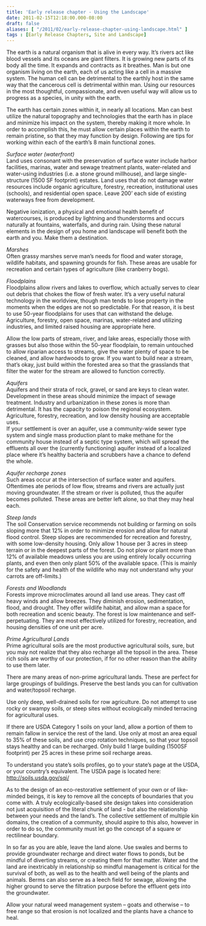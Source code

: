 ```yaml
---
title: 'Early release chapter - Using the Landscape'
date: 2011-02-15T12:18:00.000-08:00
draft: false
aliases: [ "/2011/02/early-release-chapter-using-landscape.html" ]
tags : [Early Release Chapters, Site and Landscape]
---
```


The earth is a natural organism that is alive in every way. It’s rivers act like blood vessels and its oceans are giant filters. It is growing new parts of its body all the time. It expands and contracts as it breathes. Man is but one organism living on the earth, each of us acting like a cell in a massive system. The human cell can be detrimental to the earthly host in the same way that the cancerous cell is detrimental within man. Using our resources in the most thoughtful, compassionate, and even useful way will allow us to progress as a species, in unity with the earth.  
  
The earth has certain zones within it, in nearly all locations. Man can best utilize the natural topography and technologies that the earth has in place and minimize his impact on the system, thereby making it more whole. In order to accomplish this, he must allow certain places within the earth to remain pristine, so that they may function by design. Following are tips for working within each of the earth’s 8 main functional zones.  
  
  
_Surface water (waterfront)_  
Land uses consonant with the preservation of surface water include harbor facilities, marinas, water and sewage treatment plants, water-related and water-using industries (i.e. a stone ground millhouse), and large single-structure (1500 SF footprint) estates. Land uses that do not damage water resources include organic agriculture, forestry, recreation, institutional uses (schools), and residential open space. Leave 200’ each side of existing waterways free from development.  
  
Negative ionization, a physical and emotional health benefit of watercourses, is produced by lightning and thunderstorms and occurs naturally at fountains, waterfalls, and during rain. Using these natural elements in the design of you home and landscape will benefit both the earth and you. Make them a destination.  
  
_Marshes_  
Often grassy marshes serve man’s needs for flood and water storage, wildlife habitats, and spawning grounds for fish. These areas are usable for recreation and certain types of agriculture (like cranberry bogs).  
  
_Floodplains_  
Floodplains allow rivers and lakes to overflow, which actually serves to clear out debris that chokes the flow of fresh water. It’s a very useful natural technology in the worldview, though man tends to lose property in the moments when the edges are not so predictable. For that reason, it is best to use 50-year floodplains for uses that can withstand the deluge. Agriculture, forestry, open space, marinas, water-related and utilizing industries, and limited raised housing are appropriate here.  
  
Allow the low parts of stream, river, and lake areas, especially those with grasses but also those within the 50-year floodplain, to remain untouched to allow riparian access to streams, give the water plenty of space to be cleaned, and allow hardwoods to grow. If you want to build near a stream, that’s okay, just build within the forested area so that the grasslands that filter the water for the stream are allowed to function correctly.  
  
_Aquifers_  
Aquifers and their strata of rock, gravel, or sand are keys to clean water. Development in these areas should minimize the impact of sewage treatment. Industry and urbanization in these zones is more than detrimental. It has the capacity to poison the regional ecosystem. Agriculture, forestry, recreation, and low density housing are acceptable uses.  
If your settlement is over an aquifer, use a community-wide sewer type system and single mass production plant to make methane for the community house instead of a septic type system, which will spread the effluents all over the (currently functioning) aquifer instead of a localized place where it’s healthy bacteria and scrubbers have a chance to defend the whole.  
  
_Aquifer recharge zones_  
Such areas occur at the intersection of surface water and aquifers. Oftentimes ate periods of low flow, streams and rivers are actually just moving groundwater. If the stream or river is polluted, thus the aquifer becomes polluted. These areas are better left alone, so that they may heal each.  
  
_Steep lands_  
The soil Conservation service recommends not building or farming on soils sloping more that 12% in order to minimize erosion and allow for natural flood control. Steep slopes are recommended for recreation and forestry, with some low-density housing. Only allow 1 house per 3 acres in steep terrain or in the deepest parts of the forest. Do not plow or plant more than 12% of available meadows unless you are using entirely locally occurring plants, and even then only plant 50% of the available space. (This is mainly for the safety and health of the wildlife who may not understand why your carrots are off-limits.)  
  
_Forests and Woodlands_  
Forests improve microclimates around all land use areas. They cast off heavy winds and allow breezes. They diminish erosion, sedimentation, flood, and drought. They offer wildlife habitat, and allow man a space for both recreation and scenic beauty. The forest is low maintenance and self-perpetuating. They are most effectively utilized for forestry, recreation, and housing densities of one unit per acre.  
  
_Prime Agricultural Lands_  
Prime agricultural soils are the most productive agricultural soils, sure, but you may not realize that they also recharge all the topsoil in the area. These rich soils are worthy of our protection, if for no other reason than the ability to use them later.  
  
There are many areas of non-prime agricultural lands. These are perfect for large groupings of buildings. Preserve the best lands you can for cultivation and water/topsoil recharge.  
  
Use only deep, well-drained soils for row agriculture. Do not attempt to use rocky or swampy soils, or steep sites without ecologically minded terracing for agricultural uses.  
  
If there are USDA Category 1 soils on your land, allow a portion of them to remain fallow in service the rest of the land. Use only at most an area equal to 35% of these soils, and use crop rotation techniques, so that your topsoil stays healthy and can be recharged. Only build 1 large building (1500SF footprint) per 25 acres in these prime soil recharge areas.  
  
To understand you state’s soils profiles, go to your state’s page at the USDA, or your country’s equivalent. The USDA page is located here: http://soils.usda.gov/sqi/  
  
  
As to the design of an eco-restorative settlement of your own or of like-minded beings, it is key to remove all the concepts of boundaries that you come with. A truly ecologically-based site design takes into consideration not just acquisition of the literal chunk of land - but also the relationship between your needs and the land’s. The collective settlement of multiple kin domains, the creation of a community, should aspire to this also, however in order to do so, the community must let go the concept of a square or rectilinear boundary.  
  
In so far as you are able, leave the land alone. Use swales and berms to provide groundwater recharge and direct water flows to ponds, but be mindful of diverting streams, or creating them for that matter. Water and the land are inextricably in relationship so mindful management is critical for the survival of both, as well as to the health and well being of the plants and animals. Berms can also serve as a leech field for sewage, allowing the higher ground to serve the filtration purpose before the effluent gets into the groundwater.  
  

Allow your natural weed management system – goats and otherwise – to free range so that erosion is not localized and the plants have a chance to heal.